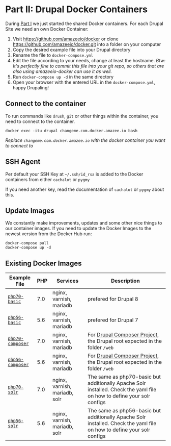 # Part II: Drupal Docker Containers

<!-- toc -->

During [Part I](./shared_containers.md) we just started the shared Docker containers. For each Drupal Site we need an own Docker Container:

1. Visit https://github.com/amazeeio/docker or clone https://github.com/amazeeio/docker.git into a folder on your computer
2. Copy the desired example file into your Drupal directory
3. Rename the file to `docker-compose.yml`
4. Edit the file according to your needs, change at least the hostname. _Btw: It's perfectly fine to commit this file into your git repo, so others that are also using amazeeio-docker can use it as well._
5. Run `docker-compose up -d` in the same directory
6. Open your browser with the entered URL in the `docker-compose.yml`, happy Drupaling!

## Connect to  the container

To run commands like `drush`, `git` or other things within the container, you need to connect to the container.

	docker exec -itu drupal changeme.com.docker.amazee.io bash

*Replace `changeme.com.docker.amazee.io` with the docker container you want to connect to*


## SSH Agent

Per default your SSH Key at `~/.ssh/id_rsa` is added to the Docker containers from either `cachalot` or `pygmy`

If you need another key, read the documentation of `cachalot` or `pygmy` about this.

## Update Images

We constantly make improvements, updates and some other nice things to our container images. If you need to update the Docker Images to the newest version from the Docker Hub run:

	docker-compose pull
	docker-compose up -d

## Existing Docker Images

| Example File  | PHP  | Services | Description |
| ------------- | ------------- | ------------- | ------------- |
| [`php70-basic`](https://github.com/amazeeio/docker/blob/master/example-php70-basic.yml) | 7.0 | nginx, varnish, mariadb | prefered for Drupal 8 |
| [`php56-basic`](https://github.com/amazeeio/docker/blob/master/example-php56-basic.yml) | 5.6 | nginx, varnish, mariadb | prefered for Drupal 7 |
| [`php70-composer`](https://github.com/amazeeio/docker/blob/master/example-php70-composer.yml) | 7.0 | nginx, varnish, mariadb | For [Drupal Composer Project](https://github.com/drupal-composer/drupal-project), the Drupal root expected in the folder `/web` |
| [`php56-composer`](https://github.com/amazeeio/docker/blob/master/example-php56-composer.yml) | 5.6 | nginx, varnish, mariadb | For [Drupal Composer Project](https://github.com/drupal-composer/drupal-project), the Drupal root expected in the folder `/web` |
| [`php70-solr`](https://github.com/amazeeio/docker/blob/master/example-php70-solr.yml) | 7.0 | nginx, varnish, mariadb, solr | The same as php70-basic but additionally Apache Solr installed. Check the yaml file on how to define your solr configs |
| [`php56-solr`](https://github.com/amazeeio/docker/blob/master/example-php56-solr.yml) | 5.6 | nginx, varnish, mariadb, solr | The same as php56-basic but additionally Apache Solr installed. Check the yaml file on how to define your solr configs |
